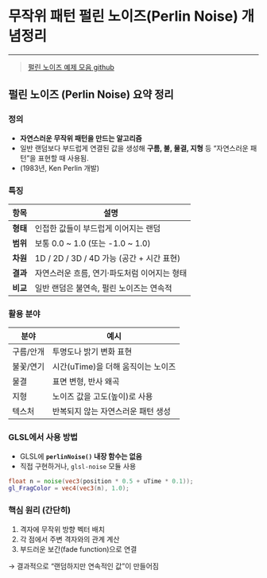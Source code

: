 # 무작위 패턴 펄린 노이즈(Perlin Noise) 개념정리

---

>[펄린 노이즈 예제 모음 github](https://gist.github.com/patriciogonzalezvivo/670c22f3966e662d2f83)

## 펄린 노이즈 (Perlin Noise) 요약 정리

### 정의

- **자연스러운 무작위 패턴을 만드는 알고리즘**
- 일반 랜덤보다 부드럽게 연결된 값을 생성해 **구름, 불, 물결, 지형** 등 “자연스러운 패턴”을 표현할 때 사용됨.
- (1983년, Ken Perlin 개발)

### 특징

| 항목     | 설명                                         |
| -------- | -------------------------------------------- |
| **형태** | 인접한 값들이 부드럽게 이어지는 랜덤         |
| **범위** | 보통 0.0 ~ 1.0 (또는 -1.0 ~ 1.0)             |
| **차원** | 1D / 2D / 3D / 4D 가능 (공간 + 시간 표현)    |
| **결과** | 자연스러운 흐름, 연기·파도처럼 이어지는 형태 |
| **비교** | 일반 랜덤은 불연속, 펄린 노이즈는 연속적     |

### 활용 분야

| 분야      | 예시                               |
| --------- | ---------------------------------- |
| 구름/안개 | 투명도나 밝기 변화 표현            |
| 불꽃/연기 | 시간(uTime)을 더해 움직이는 노이즈 |
| 물결      | 표면 변형, 반사 왜곡               |
| 지형      | 노이즈 값을 고도(높이)로 사용      |
| 텍스처    | 반복되지 않는 자연스러운 패턴 생성 |

### GLSL에서 사용 방법

- GLSL에 **`perlinNoise()` 내장 함수는 없음**
- 직접 구현하거나, `glsl-noise` 모듈 사용

```glsl
float n = noise(vec3(position * 0.5 + uTime * 0.1));
gl_FragColor = vec4(vec3(n), 1.0);
```

### 핵심 원리 (간단히)

1. 격자에 무작위 방향 벡터 배치
2. 각 점에서 주변 격자와의 관계 계산
3. 부드러운 보간(fade function)으로 연결

→ 결과적으로 “랜덤하지만 연속적인 값”이 만들어짐

